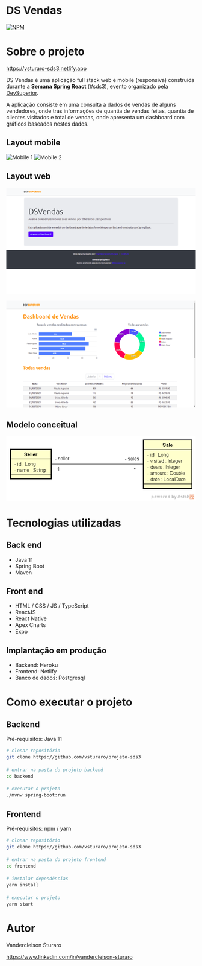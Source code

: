 # DS Vendas
[![NPM](https://img.shields.io/npm/l/react)](https://github.com/vsturaro/projeto-sds3/blob/main/LICENSE) 

# Sobre o projeto

https://vsturaro-sds3.netlify.app

DS Vendas é uma aplicação full stack web e mobile (responsiva) construída durante a **Semana Spring React** (#sds3), evento organizado pela [DevSuperior](https://devsuperior.com "Site da DevSuperior").

A aplicação consiste em uma consulta a dados de vendas de alguns vendedores, onde trás informações de quantia de vendas feitas, quantia de clientes visitados e total de vendas, onde apresenta um dashboard com gráficos baseados nestes dados.

## Layout mobile
![Mobile 1](https://github.com/vsturaro/projeto-sds3/raw/main/frontend/src/assets/img/indexMobile.jp) ![Mobile 2](https://github.com/vsturaro/projeto-sds3/raw/main/frontend/src/assets/img/dashboardMobile.jp)

## Layout web
![Web 1](https://github.com/vsturaro/projeto-sds3/raw/main/frontend/src/assets/img/index.png)

![Web 2](https://github.com/vsturaro/projeto-sds3/raw/main/frontend/src/assets/img/dashboard.png)

## Modelo conceitual
![Modelo Conceitual](https://github.com/vsturaro/projeto-sds3/blob/main/frontend/src/assets/img/sds3-mc.png)

# Tecnologias utilizadas
## Back end
- Java 11
- Spring Boot
- Maven
## Front end
- HTML / CSS / JS / TypeScript
- ReactJS
- React Native
- Apex Charts
- Expo
## Implantação em produção
- Backend: Heroku
- Frontend: Netlify
- Banco de dados: Postgresql

# Como executar o projeto

## Backend
Pré-requisitos: Java 11

```bash
# clonar repositório
git clone https://github.com/vsturaro/projeto-sds3

# entrar na pasta do projeto backend
cd backend

# executar o projeto
./mvnw spring-boot:run
```

## Frontend
Pré-requisitos: npm / yarn

```bash
# clonar repositório
git clone https://github.com/vsturaro/projeto-sds3

# entrar na pasta do projeto frontend
cd frontend

# instalar dependências
yarn install

# executar o projeto
yarn start
```

# Autor

Vandercleison Sturaro

https://www.linkedin.com/in/vandercleison-sturaro

